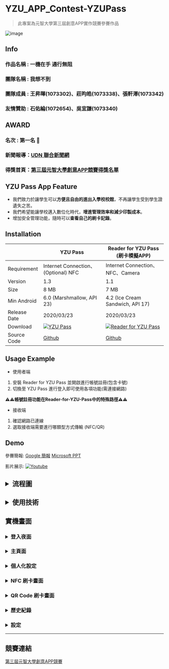 # YZU_APP_Contest-YZUPass

> 此專案為元智大學第三屆創意APP實作競賽參賽作品

![image](https://github.com/axuy312/YZU_APP_Contest-YZUPass/blob/master/Description/App%E5%89%B5%E6%84%8F%E7%AB%B6%E8%B3%BD%E5%B0%81%E9%9D%A216-9.png)


<h2> Info </h2>

### 作品名稱 : 一機在手 通行無阻
### 團隊名稱 : 我想不到
### 團隊成員 : 王昇暉(1073302)、莊昀皓(1073338)、張軒澤(1073342)
### 友情贊助 : 石佑綸(1072654)、吳宜謙(1073340)

<h2> AWARD </h2>

### 名次 : 第一名 :1st_place_medal:
### 新聞報導：[UDN 聯合新聞網](https://udn.com/news/story/6925/4513552)
### 得獎首頁：[第三屆元智大學創意APP競賽得獎名單](https://app.yzu.edu.tw/index.php/zh/news-tw/19-app-5)


<h2> YZU Pass App Feature </h2>

* 我們致力於讓學生可以**方便且自由的進出入學校校館**，不再讓學生受到學生證遺失之苦。
* 我們希望能讓學校邁入數位化時代，**增進管理效率和減少印製成本**。
* 增加安全管理功能，隨時可以**查看自己的刷卡記錄**。


## Installation
 
|   | YZU Pass | Reader for YZU Pass (刷卡模擬APP) |
| ------------- | ------------- | ------------ |
| Requirement | Internet Connection、(Optional) NFC | Internet Connection、NFC、Camera |
| Version | 1.3  | 1.1 |
| Size | 8 MB | 7 MB |
| Min Android | 6.0 (Marshmallow, API 23) | 4.2 (Ice Cream Sandwich, API 17) |
| Release Date | 2020/03/23  | 2020/03/23 |
| Download | [![YZU Pass](https://www.gstatic.com/devrel-devsite/prod/v36e9b4a2fdc696650f09851e8c880b958655492821ded3455f80aaef87b6b52b/firebase/images/lockup.png)](https://firebasestorage.googleapis.com/v0/b/app-contest-edd41.appspot.com/o/App%20download%2FYZU%20Pass%201.3.apk?alt=media&token=9ea21398-4c4e-4c31-a691-1f3cbb4f6ca3) | [![Reader for YZU Pass](https://www.gstatic.com/devrel-devsite/prod/v36e9b4a2fdc696650f09851e8c880b958655492821ded3455f80aaef87b6b52b/firebase/images/lockup.png)](https://firebasestorage.googleapis.com/v0/b/app-contest-edd41.appspot.com/o/App%20download%2FReader%20For%20YZU%20Pass%201.1.apk?alt=media&token=2f8af8e0-26e5-49c6-a9cf-365fc234fc3d) |
| Source Code | [Github](https://github.com/axuy312/YZU_APP_Contest-YZUPass) | [Github](https://github.com/axuy312/YZU_APP_Contest-Reader-for-YZU-Pass) |


<h2> Usage Example </h2>

- 使用者端
1. 安裝 Reader for YZU Pass 並開啟進行帳號註冊(包含卡號)
2. 切換至 YZU Pass 進行登入即可使用各項功能(需連接網路)

**:warning::warning:帳號註冊功能在Reader-for-YZU-Pass中的特殊路徑:warning::warning:**

- 接收端
1. 確認網路已連線
2. 選取接收端需要進行哪類型方式傳輸 (NFC/QR)



<h2> Demo </h2>
  
參賽簡報: 
[Google 簡報](https://docs.google.com/presentation/d/1dx3Vl-UNtdz96UgmfWYwQVplkkuLzVIopcWAjHmPwo8/edit?usp=sharing)
[Microsoft PPT](https://1drv.ms/p/s!AnrsHqvXL52YgvgxXCSO4npLh_UXXQ?e=RO9aZY)

影片展示:
[![Youtube](https://github.com/axuy312/YZU_APP_Contest-YZUPass/blob/master/Description/Youtube%20Pic2.png)](https://www.youtube.com/watch?v=p2P05yQpCD0)


<h2><details>
 <summary>流程圖</summary>
    <img src="https://github.com/axuy312/YZU_APP_Contest-YZUPass/blob/master/Description/App%E7%AB%B6%E8%B3%BD%E6%B5%81%E7%A8%8B%E5%9C%96%E5%8E%BB%E8%83%8C.png" />
 </details></h2>
 
<h2><details>
 <summary>使用技術</summary>
    <img src="https://github.com/axuy312/YZU_APP_Contest-YZUPass/blob/master/Description/Firebase.JPG" />
    <img src="https://github.com/axuy312/YZU_APP_Contest-YZUPass/blob/master/Description/Android%20Studio.JPG" />
    <img src="https://github.com/axuy312/YZU_APP_Contest-YZUPass/blob/master/Description/Mobile%20Vision.JPG" />
</details></h2>

<h2> 實機畫面 </h2>
<h3><details>
 <summary>登入夜面</summary>
    <img width="440" height="840" src="https://github.com/axuy312/YZU_APP_Contest-YZUPass/blob/master/Description/login.jpg" />
    <img width="440" height="840" src="https://github.com/axuy312/YZU_APP_Contest-YZUPass/blob/master/Description/login_dark.jpg" />
</details></h3>
<h3><details>
 <summary>主頁面</summary>
    <img width="440" height="840" src="https://github.com/axuy312/YZU_APP_Contest-YZUPass/blob/master/Description/home.jpg" />
    <img width="440" height="840" src="https://github.com/axuy312/YZU_APP_Contest-YZUPass/blob/master/Description/home_dark.jpg" />
</details></h3>
<h3><details>
 <summary>個人化設定</summary>
    <img width="440" height="840" src="https://github.com/axuy312/YZU_APP_Contest-YZUPass/blob/master/Description/edit.jpg" />
    <img width="440" height="840" src="https://github.com/axuy312/YZU_APP_Contest-YZUPass/blob/master/Description/edit_dark.jpg" />
</details></h3>
<h3><details>
 <summary>NFC 刷卡畫面</summary>
    <img width="440" height="840" src="https://github.com/axuy312/YZU_APP_Contest-YZUPass/blob/master/Description/NFC.jpg" />
    <img width="440" height="840" src="https://github.com/axuy312/YZU_APP_Contest-YZUPass/blob/master/Description/NFC_dark.jpg" />
</details></h3>
<h3><details>
 <summary>QR Code 刷卡畫面</summary>
    <img width="440" height="840" src="https://github.com/axuy312/YZU_APP_Contest-YZUPass/blob/master/Description/qr.jpg" />
    <img width="440" height="840" src="https://github.com/axuy312/YZU_APP_Contest-YZUPass/blob/master/Description/qr_dark.jpg" />
</details></h3>
<h3><details>
 <summary>歷史紀錄</summary>
    <img width="440" height="840" src="https://github.com/axuy312/YZU_APP_Contest-YZUPass/blob/master/Description/history.jpg" />
    <img width="440" height="840" src="https://github.com/axuy312/YZU_APP_Contest-YZUPass/blob/master/Description/history_dark.jpg" />
</details></h3>
<h3><details>
 <summary>設定</summary>
    <img width="440" height="840" src="https://github.com/axuy312/YZU_APP_Contest-YZUPass/blob/master/Description/setting.jpg" />
    <img width="440" height="840" src="https://github.com/axuy312/YZU_APP_Contest-YZUPass/blob/master/Description/setting_dark.jpg" />
</details></h3>

---------

<h2> 競賽連結 </h2>

[第三屆元智大學創意APP競賽](https://app.yzu.edu.tw/index.php/zh/)
